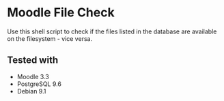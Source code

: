 # Moodle File Check
Use this shell script to check if the files listed in the database are available on the filesystem - vice versa.

## Tested with
  * Moodle 3.3
  * PostgreSQL 9.6
  * Debian 9.1
